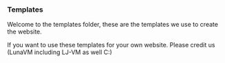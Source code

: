 ### Templates

Welcome to the templates folder, these are the templates we use to create the website.

If you want to use these templates for your own website. Please credit us (LunaVM including LJ-VM as well C:)
